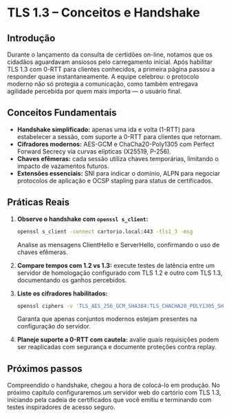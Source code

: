 # TLS 1.3 – Conceitos e Handshake

## Introdução

Durante o lançamento da consulta de certidões on-line, notamos que os cidadãos aguardavam ansiosos pelo carregamento inicial. Após habilitar TLS 1.3 com 0-RTT para clientes conhecidos, a primeira página passou a responder quase instantaneamente. A equipe celebrou: o protocolo moderno não só protegia a comunicação, como também entregava agilidade percebida por quem mais importa — o usuário final.

## Conceitos Fundamentais

- **Handshake simplificado:** apenas uma ida e volta (1-RTT) para estabelecer a sessão, com suporte a 0-RTT para clientes que retornam.
- **Cifradores modernos:** AES-GCM e ChaCha20-Poly1305 com Perfect Forward Secrecy via curvas elípticas (X25519, P-256).
- **Chaves efêmeras:** cada sessão utiliza chaves temporárias, limitando o impacto de vazamentos futuros.
- **Extensões essenciais:** SNI para indicar o domínio, ALPN para negociar protocolos de aplicação e OCSP stapling para status de certificados.

## Práticas Reais

1. **Observe o handshake com `openssl s_client`:**
   ```bash
   openssl s_client -connect cartorio.local:443 -tls1_3 -msg
   ```
   Analise as mensagens ClientHello e ServerHello, confirmando o uso de chaves efêmeras.

2. **Compare tempos com 1.2 vs 1.3:** execute testes de latência entre um servidor de homologação configurado com TLS 1.2 e outro com TLS 1.3, documentando os ganhos percebidos.

3. **Liste os cifradores habilitados:**
   ```bash
   openssl ciphers -v 'TLS_AES_256_GCM_SHA384:TLS_CHACHA20_POLY1305_SHA256'
   ```
   Garanta que apenas conjuntos modernos estejam presentes na configuração do servidor.

4. **Planeje suporte a 0-RTT com cautela:** avalie quais requisições podem ser reaplicadas com segurança e documente proteções contra replay.

## Próximos passos

Compreendido o handshake, chegou a hora de colocá-lo em produção. No próximo capítulo configuraremos um servidor web do cartório com TLS 1.3, iniciando pela cadeia de certificados que você emitiu e terminando com testes inspiradores de acesso seguro.
